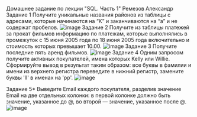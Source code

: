 Домашнее задание по лекции "SQL. Часть 1"
Ремезов Александр
Задание 1
Получите уникальные названия районов из таблицы с адресами, которые начинаются на “K” и заканчиваются на “a” и не содержат пробелов.
![image](https://github.com/Dryid1984/SQL/assets/152690390/501766aa-8b06-4c2f-902b-51c710c35ae1)
Задание 2
Получите из таблицы платежей за прокат фильмов информацию по платежам, которые выполнялись в промежуток с 15 июня 2005 года по 18 июня 2005 года включительно и стоимость которых превышает 10.00.
![image](https://github.com/Dryid1984/SQL/assets/152690390/92b99461-5a09-4666-935e-5af40cfa2733)
Задание 3
Получите последние пять аренд фильмов.
![image](https://github.com/Dryid1984/SQL/assets/152690390/b53ec9e7-13f3-45f4-bf7b-e8c0544e5ab9)
Задание 4
Одним запросом получите активных покупателей, имена которых Kelly или Willie.
Сформируйте вывод в результат таким образом:
все буквы в фамилии и имени из верхнего регистра переведите в нижний регистр,
замените буквы 'll' в именах на 'pp'.
![image](https://github.com/Dryid1984/SQL/assets/152690390/c7d7982e-c3e7-4157-baa5-dc3369fabb3b)

Задание 5*
Выведите Email каждого покупателя, разделив значение Email на две отдельных колонки: в первой колонке должно быть значение, указанное до @, во второй — значение, указанное после @.
![image](https://github.com/Dryid1984/SQL/assets/152690390/81671ca9-ab6a-443a-bc28-fe42c89e3704)

